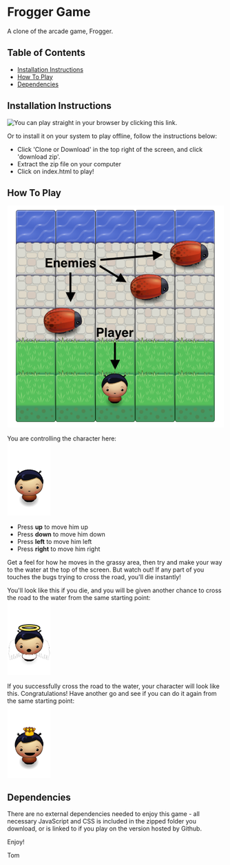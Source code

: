 # Frogger Game
A clone of the arcade game, Frogger.

## Table of Contents

* [Installation Instructions](#installation-instructions)
* [How To Play](#how-to-play)
* [Dependencies](#dependencies)

## Installation Instructions

![You can play straight in your browser by clicking this link.](http://htmlpreview.github.io/?https://github.com/tomastephenson/frogger-game/blob/master/index.html)

Or to install it on your system to play offline, follow the instructions below:
* Click 'Clone or Download' in the top right of the screen, and click 'download zip'.
* Extract the zip file on your computer
* Click on index.html to play!

## How To Play
![Image of the Frogger game in action](https://github.com/tomastephenson/frogger-game/blob/master/images/Game-Canvas.png)

You are controlling the character here:
<br>
![Image of the main character](https://github.com/tomastephenson/frogger-game/blob/master/images/char-boy.png)

* Press **up** to move him up
* Press **down** to move him down
* Press **left** to move him left
* Press **right** to move him right

Get a feel for how he moves in the grassy area, then try and make your way to the water at the top of the screen. But watch out! If any part of you touches the bugs trying to cross the road, you'll die instantly!

You'll look like this if you die, and you will be given another chance to cross the road to the water from the same starting point:
<br>
![Image of the main character when he dies](https://github.com/tomastephenson/frogger-game/blob/master/images/char-boy-death.png)

If you successfully cross the road to the water, your character will look like this. Congratulations! Have another go and see if you can do it again from the same starting point:
<br>
![Image of the main character when he reaches the water](https://github.com/tomastephenson/frogger-game/blob/master/images/char-boy-victory.png)

## Dependencies
There are no external dependencies needed to enjoy this game - all necessary JavaScript and CSS is included in the zipped folder you download, or is linked to if you play on the version hosted by Github.


Enjoy!

Tom
